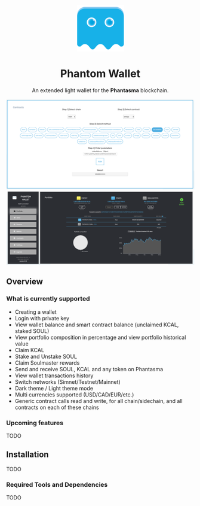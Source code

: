<p align="center">
  <img src="./PhantomWallet/www/public/img/phantasma_logo.png" width="125px;">
</p>

<h1 align="center">Phantom Wallet</h1>

<p align="center">
  An extended light wallet for the <b>Phantasma</b> blockchain.
</p>

<p align="center" width="150px">
  <img src="./PhantomWallet/www/public/img/wallet1.png">
  <img src="./PhantomWallet/www/public/img/wallet2.png">
</p>

## Overview

### What is currently supported

- Creating a wallet
- Login with private key
- View wallet balance and smart contract balance (unclaimed KCAL, staked SOUL)
- View portfolio composition in percentage and view portfolio historical value
- Claim KCAL
- Stake and Unstake SOUL
- Claim Soulmaster rewards
- Send and receive SOUL, KCAL and any token on Phantasma
- View wallet transactions history
- Switch networks (Simnet/Testnet/Mainnet)
- Dark theme / Light theme mode
- Multi currencies supported (USD/CAD/EUR/etc.)
- Generic contract calls read and write, for all chain/sidechain, and all contracts on each of these chains

### Upcoming features

TODO

## Installation

TODO

### Required Tools and Dependencies

TODO
